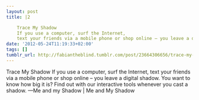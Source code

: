```yaml
---
layout: post
title: |2

    Trace My Shadow
    If you use a computer, surf the Internet,
    text your friends via a mobile phone or shop online – you leave a digital shadow. You want to know how big it is? Find out with our interactive tools whenever you cast a shadow.
date: '2012-05-24T11:19:33+02:00'
tags: []
tumblr_url: http://fabiantheblind.tumblr.com/post/23664306656/trace-my-shadow-if-you-use-a-computer-surf-the
---
```


  Trace My Shadow
  If you use a computer, surf the Internet,
  text your friends via a mobile phone or shop online – you leave a digital shadow. You want to know how big it is? Find out with our interactive tools whenever you cast a shadow.
—Me and my Shadow | Me and My Shadow
